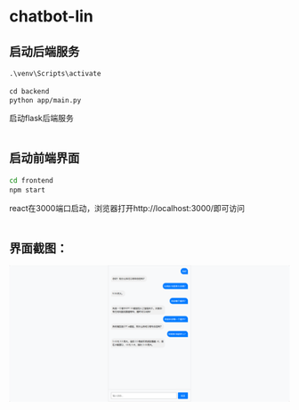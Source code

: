 # chatbot-lin

## 启动后端服务
```
.\venv\Scripts\activate 

cd backend
python app/main.py
```

启动flask后端服务
<br><br>

## 启动前端界面
```sh
cd frontend
npm start
```
react在3000端口启动，浏览器打开http://localhost:3000/即可访问
<br><br>

## 界面截图：
![alt text](./backend/static/chat-page.png)